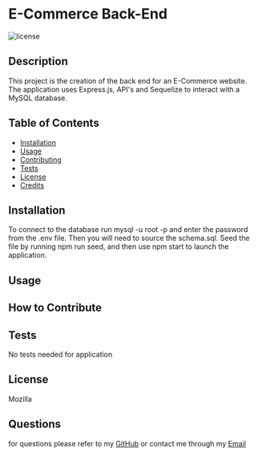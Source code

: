 # E-Commerce Back-End

![license](https://img.shields.io/badge/license-Mozilla-blue.svg)

## Description

This project is the creation of the back end for an E-Commerce website. The application uses Express.js, API's and Sequelize to interact with a MySQL database.

## Table of Contents

- [Installation](#installation)
- [Usage](#usage)
- [Contributing](#how-to-contribute)
- [Tests](#tests)
- [License](#license)
- [Credits](#credits)

## Installation

To connect to the database run mysql -u root -p and enter the password from the .env file. Then you will need to source the schema.sql. Seed the file by running npm run seed, and then use npm start to launch the application.

## Usage

## How to Contribute

## Tests

No tests needed for application

## License

Mozilla

## Questions

for questions please refer to my [GitHub](https://github.com/bunt88)
or contact me through my [Email](bunt88@gmail.com)
